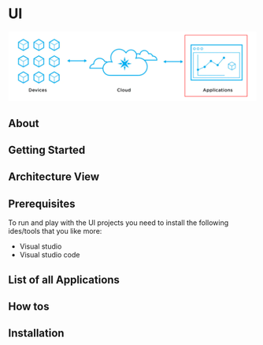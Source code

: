 # UI

![Applications](./../images/UIHeader.png)

## About

## Getting Started

## Architecture View

## Prerequisites

To run and play with the UI projects you need to install the following ides/tools that you like more:

* Visual studio
* Visual studio code

## List of all Applications

## How tos

## Installation
